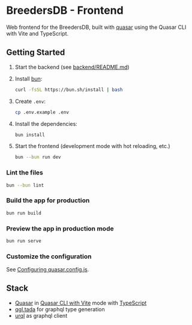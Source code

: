 # BreedersDB - Frontend

Web frontend for the BreedersDB, built with [quasar](https://quasar.dev/) using
the Quasar CLI with Vite and TypeScript.

## Getting Started

1. Start the backend (see [backend/README.md](/backend/README.md))

1. Install [bun](https://bun.sh):

   ```bash
   curl -fsSL https://bun.sh/install | bash
   ```

1. Create `.env`:

   ```bash
   cp .env.example .env
   ```

1. Install the dependencies:

   ```bash
   bun install
   ```

1. Start the frontend (development mode with hot reloading, etc.)

   ```bash
   bun --bun run dev
   ```

### Lint the files

```bash
bun --bun lint
```

### Build the app for production

```bash
bun run build
```

### Preview the app in production mode

```bash
bun run serve
```

### Customize the configuration

See [Configuring quasar.config.js](https://v2.quasar.dev/quasar-cli-vite/quasar-config-js).

## Stack

- [Quasar](https://quasar.dev/) in [Quasar CLI with Vite](https://quasar.dev/start/quasar-cli) mode with [TypeScript](https://www.typescriptlang.org/)
- [qgl.tada](https://gql-tada.0no.co/) for graphql type generation
- [urql](https://commerce.nearform.com/open-source/urql/docs/) as graphql client
